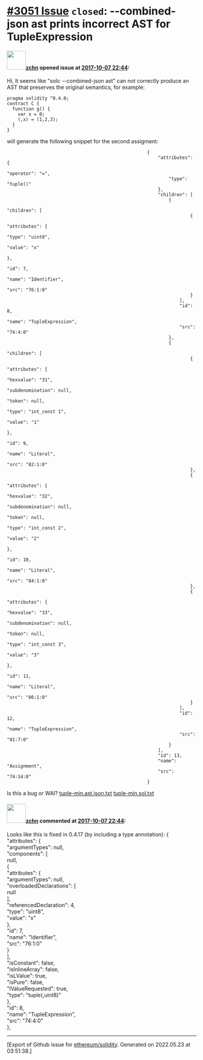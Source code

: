 # [\#3051 Issue](https://github.com/ethereum/solidity/issues/3051) `closed`: --combined-json ast prints incorrect AST for TupleExpression

#### <img src="https://avatars.githubusercontent.com/u/91080?v=4" width="50">[zchn](https://github.com/zchn) opened issue at [2017-10-07 22:44](https://github.com/ethereum/solidity/issues/3051):

Hi,
It seems like "solc --combined-json ast" can not correctly produce an AST that preserves the original semantics, for example:
```
pragma solidity ^0.4.0;
contract C {
  function g() {
    var x = 0;
    (,x) = (1,2,3);
  }
}
```
will generate the following snippet for the second assigment:
```
                                                    {
                                                        "attributes": {
                                                            "operator": "=",
                                                            "type": "tuple()"
                                                        },
                                                        "children": [
                                                            {
                                                                "children": [
                                                                    {
                                                                        "attributes": {
                                                                            "type": "uint8",
                                                                            "value": "x"
                                                                        },
                                                                        "id": 7,
                                                                        "name": "Identifier",
                                                                        "src": "76:1:0"
                                                                    }
                                                                ],
                                                                "id": 8,
                                                                "name": "TupleExpression",
                                                                "src": "74:4:0"
                                                            },
                                                            {
                                                                "children": [
                                                                    {
                                                                        "attributes": {
                                                                            "hexvalue": "31",
                                                                            "subdenomination": null,
                                                                            "token": null,
                                                                            "type": "int_const 1",
                                                                            "value": "1"
                                                                        },
                                                                        "id": 9,
                                                                        "name": "Literal",
                                                                        "src": "82:1:0"
                                                                    },
                                                                    {
                                                                        "attributes": {
                                                                            "hexvalue": "32",
                                                                            "subdenomination": null,
                                                                            "token": null,
                                                                            "type": "int_const 2",
                                                                            "value": "2"
                                                                        },
                                                                        "id": 10,
                                                                        "name": "Literal",
                                                                        "src": "84:1:0"
                                                                    },
                                                                    {
                                                                        "attributes": {
                                                                            "hexvalue": "33",
                                                                            "subdenomination": null,
                                                                            "token": null,
                                                                            "type": "int_const 3",
                                                                            "value": "3"
                                                                        },
                                                                        "id": 11,
                                                                        "name": "Literal",
                                                                        "src": "86:1:0"
                                                                    }
                                                                ],
                                                                "id": 12,
                                                                "name": "TupleExpression",
                                                                "src": "81:7:0"
                                                            }
                                                        ],
                                                        "id": 13,
                                                        "name": "Assignment",
                                                        "src": "74:14:0"
                                                    }
```

Is this a bug or WAI?
[tuple-min.ast.json.txt](https://github.com/ethereum/solidity/files/1366488/tuple-min.ast.json.txt)
[tuple-min.sol.txt](https://github.com/ethereum/solidity/files/1366489/tuple-min.sol.txt)



#### <img src="https://avatars.githubusercontent.com/u/91080?v=4" width="50">[zchn](https://github.com/zchn) commented at [2017-10-07 22:44](https://github.com/ethereum/solidity/issues/3051#issuecomment-334972904):

Looks like this is fixed in 0.4.17 (by including a type annotation):
{                                                                                                                 
                                                                "attributes": {                                                                                               
                                                                    "argumentTypes": null,                                                                                    
                                                                    "components": [                                                                                           
                                                                        null,                                                                                                 
                                                                        {                                                                                                     
                                                                            "attributes": {                                                                                   
                                                                                "argumentTypes": null,                                                                        
                                                                                "overloadedDeclarations": [                                                                   
                                                                                    null                                                                                      
                                                                                ],                                                                                            
                                                                                "referencedDeclaration": 4,                                                                   
                                                                                "type": "uint8",                                                                              
                                                                                "value": "x"                                                                                  
                                                                            },                                                                                                
                                                                            "id": 7,                                                                                          
                                                                            "name": "Identifier",                                                                             
                                                                            "src": "76:1:0"                                                                                   
                                                                        }                                                                                                     
                                                                    ],                                                                                                        
                                                                    "isConstant": false,                                                                                      
                                                                    "isInlineArray": false,                                                                                   
                                                                    "isLValue": true,                                                                                         
                                                                    "isPure": false,                                                                                          
                                                                    "lValueRequested": true,                                                                                  
                                                                    "type": "tuple(,uint8)"                                                                                   
                                                                },                                                                                                            
                                                                "id": 8,                                                                                                      
                                                                "name": "TupleExpression",                                                                                    
                                                                "src": "74:4:0"                                                                                               
                                                            },


-------------------------------------------------------------------------------



[Export of Github issue for [ethereum/solidity](https://github.com/ethereum/solidity). Generated on 2022.05.23 at 03:51:38.]
